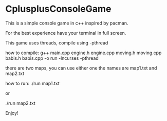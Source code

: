 # CplusplusConsoleGame
This is a simple console game in c++ inspired by pacman.

For the best experience have your terminal in full screen.

This game uses threads, compile using -pthread 

how to compile:
g++ main.cpp engine.h engine.cpp moving.h moving.cpp  babis.h babis.cpp -o run -lncurses -pthread

there are two maps, you can use either one
the names are map1.txt and map2.txt 

how to run:
./run map1.txt

or

./run map2.txt

Enjoy!
